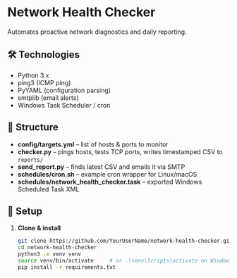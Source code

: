 # Network Health Checker

Automates proactive network diagnostics and daily reporting.

## 🛠 Technologies
- Python 3.x  
- ping3 (ICMP ping)  
- PyYAML (configuration parsing)  
- smtplib (email alerts)  
- Windows Task Scheduler / cron

## 📂 Structure
- **config/targets.yml** – list of hosts & ports to monitor  
- **checker.py** – pings hosts, tests TCP ports, writes timestamped CSV to `reports/`  
- **send_report.py** – finds latest CSV and emails it via SMTP  
- **schedules/cron.sh** – example cron wrapper for Linux/macOS  
- **schedules/network_health_checker.task** – exported Windows Scheduled Task XML

## 🔧 Setup

1. **Clone & install**  
   ```bash
   git clone https://github.com/YourUserName/network-health-checker.git
   cd network-health-checker
   python3 -m venv venv
   source venv/bin/activate     # or .\venv\Scripts\activate on Windows
   pip install -r requirements.txt
